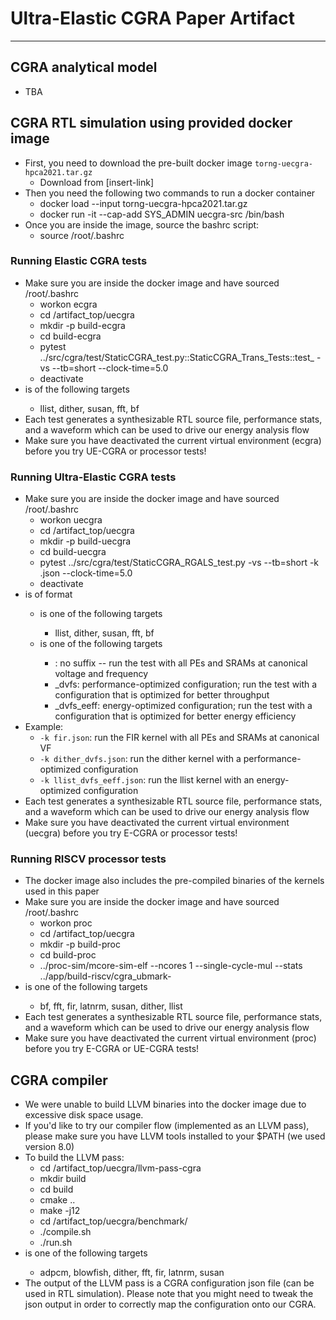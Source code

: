 # Ultra-Elastic CGRA Paper Artifact
-------------------------------------------------------------

## CGRA analytical model
  - TBA

## CGRA RTL simulation using provided docker image
  - First, you need to download the pre-built docker image `torng-uecgra-hpca2021.tar.gz`
    - Download from [insert-link]
  - Then you need the following two commands to run a docker container
    - docker load --input torng-uecgra-hpca2021.tar.gz
    - docker run -it --cap-add SYS_ADMIN uecgra-src /bin/bash
  - Once you are inside the image, source the bashrc script:
    - source /root/.bashrc

### Running Elastic CGRA tests
  - Make sure you are inside the docker image and have sourced /root/.bashrc
    - workon ecgra
    - cd /artifact_top/uecgra
    - mkdir -p build-ecgra
    - cd build-ecgra
    - pytest ../src/cgra/test/StaticCGRA_test.py::StaticCGRA_Trans_Tests::test_<test-name> -vs --tb=short --clock-time=5.0
    - deactivate
  - <test-name> is of the following targets
    - llist, dither, susan, fft, bf
  - Each test generates a synthesizable RTL source file, performance stats, and a waveform which can be used to drive our energy analysis flow
  - Make sure you have deactivated the current virtual environment (ecgra) before you try UE-CGRA or processor tests!

### Running Ultra-Elastic CGRA tests
  - Make sure you are inside the docker image and have sourced /root/.bashrc
    - workon uecgra
    - cd /artifact_top/uecgra
    - mkdir -p build-uecgra
    - cd build-uecgra
    - pytest ../src/cgra/test/StaticCGRA_RGALS_test.py -vs --tb=short -k <test-name>.json --clock-time=5.0
    - deactivate
  - <test-name> is of format <kernel-name><suffix>
    - <kernel-name> is one of the following targets
      - llist, dither, susan, fft, bf
    - <suffix> is one of the following targets
      - <empty>: no suffix -- run the test with all PEs and SRAMs at canonical voltage and frequency
      - _dvfs: performance-optimized configuration; run the test with a configuration that is optimized for better throughput
      - _dvfs_eeff: energy-optimized configuration; run the test with a configuration that is optimized for better energy efficiency
  - Example:
    - `-k fir.json`: run the FIR kernel with all PEs and SRAMs at canonical VF
    - `-k dither_dvfs.json`: run the dither kernel with a performance-optimized configuration
    - `-k llist_dvfs_eeff.json`: run the llist kernel with an energy-optimized configuration
  - Each test generates a synthesizable RTL source file, performance stats, and a waveform which can be used to drive our energy analysis flow
  - Make sure you have deactivated the current virtual environment (uecgra) before you try E-CGRA or processor tests!

### Running RISCV processor tests
  - The docker image also includes the pre-compiled binaries of the kernels used in this paper
  - Make sure you are inside the docker image and have sourced /root/.bashrc
    - workon proc
    - cd /artifact_top/uecgra
    - mkdir -p build-proc
    - cd build-proc
    - ../proc-sim/mcore-sim-elf --ncores 1 --single-cycle-mul --stats ../app/build-riscv/cgra_ubmark-<test-name>
  - <test-name> is one of the following targets
    - bf, fft, fir, latnrm, susan, dither, llist
  - Each test generates a synthesizable RTL source file, performance stats, and a waveform which can be used to drive our energy analysis flow
  - Make sure you have deactivated the current virtual environment (proc) before you try E-CGRA or UE-CGRA tests!

## CGRA compiler
  - We were unable to build LLVM binaries into the docker image due to excessive disk space usage.
  - If you'd like to try our compiler flow (implemented as an LLVM pass), please make sure you have LLVM tools installed to your $PATH (we used version 8.0)
  - To build the LLVM pass:
    - cd /artifact_top/uecgra/llvm-pass-cgra
    - mkdir build
    - cd build
    - cmake ..
    - make -j12
    - cd /artifact_top/uecgra/benchmark/<kernel-name>
    - ./compile.sh
    - ./run.sh
  - <kernel-name> is one of the following targets
    - adpcm, blowfish, dither, fft, fir, latnrm, susan
  - The output of the LLVM pass is a CGRA configuration json file (can be used in RTL simulation). Please note that you might need to tweak the json output in order to correctly map the configuration onto our CGRA.
